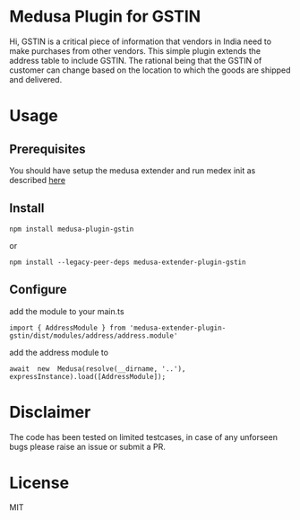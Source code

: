 # Medusa Plugin for GSTIN

Hi, GSTIN is a critical piece of information that vendors in India need to make purchases from other vendors. This simple plugin extends the address table to include GSTIN. The rational being that the GSTIN of customer can change based on the location to which the goods are shipped and delivered.

# Usage
## Prerequisites
You should have setup the medusa extender and run medex init as described [here](https://adrien2p.github.io/medusa-extender/#/?id=validator)

## Install
```
npm install medusa-plugin-gstin
```
or
```
npm install --legacy-peer-deps medusa-extender-plugin-gstin
```
## Configure

add the module to your main.ts 
```
import { AddressModule } from 'medusa-extender-plugin-gstin/dist/modules/address/address.module'
```
add the address module to 
```
await  new  Medusa(resolve(__dirname, '..'), expressInstance).load([AddressModule]);
```
# Disclaimer
The code has been tested on limited testcases, in case of any unforseen bugs please raise an issue or submit a PR.
# License
MIT